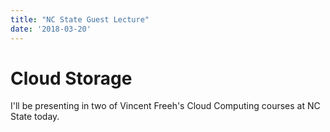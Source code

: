 ```yaml
---
title: "NC State Guest Lecture"
date: '2018-03-20'
---
```

# Cloud Storage
I'll be presenting in two of Vincent Freeh's Cloud Computing courses at NC State today. 
